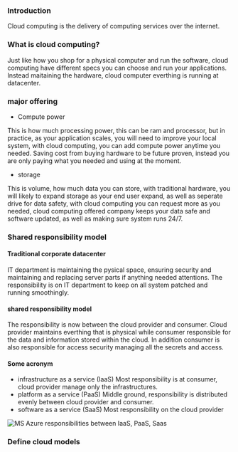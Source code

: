 ### Introduction

Cloud computing is the delivery of computing services over the internet.

### What is cloud computing?

Just like how you shop for a physical computer and run the software, cloud computing have different specs you can choose and run your applications. Instead maitaining the hardware, cloud computer everthing is running at datacenter.

### major offering

- Compute power

This is how much processing power, this can be ram and processor, but in practice, as your application scales, you will need to improve your local system, with cloud computing, you can add compute power anytime you needed. Saving cost from buying hardware to be future proven, instead you are only paying what you needed and using at the moment.

- storage

This is volume, how much data you can store, with traditional hardware, you will likely to expand storage as your end user expand, as well as seperate drive for data safety, with cloud computing you can request more as you needed, cloud computing offered company keeps your data safe and software updated, as well as making sure system runs 24/7.

### Shared responsibility model

#### Traditional corporate datacenter

IT department is maintaining the pysical space, ensuring security and maintaining and replacing server parts if anything needed attentions. The responsibility is on IT department to keep on all system patched and running smoothingly.

#### shared responsibility model

The responsibility is now between the cloud provider and consumer. Cloud provider maintains everthing that is physical while consumer responsible for the data and information stored within the cloud. In addition consumer is also responsible for access security managing all the secrets and access.

#### Some acronym

- infrastructure as a service (IaaS)
  Most responsibility is at consumer, cloud provider manage only the infrastructures.
- platform as a service (PaaS)
  Middle ground, responsibility is distributed evenly between cloud provider and consumer.
- software as a service (SaaS)
  Most responsibility on the cloud provider

![MS Azure responsibilities between IaaS, PaaS, Saas](https://learn.microsoft.com/en-us/training/wwl-azure/describe-cloud-compute/media/shared-responsibility-b3829bfe.svg)

### Define cloud models